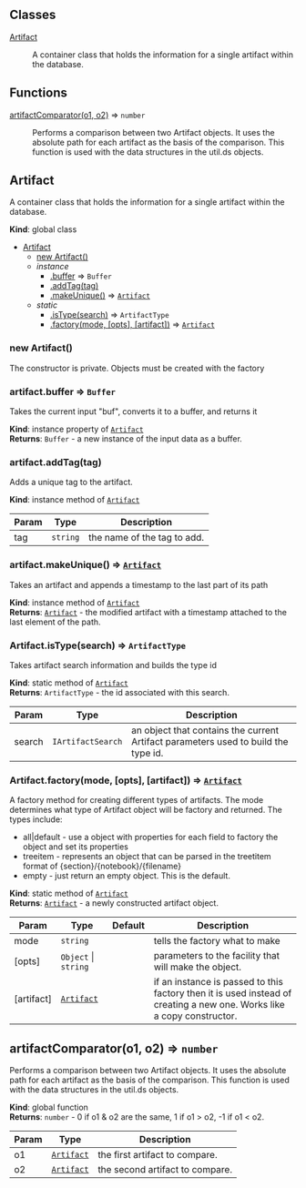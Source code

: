 ## Classes

<dl>
<dt><a href="#Artifact">Artifact</a></dt>
<dd><p>A container class that holds the information for a single artifact within
the database.</p>
</dd>
</dl>

## Functions

<dl>
<dt><a href="#artifactComparator">artifactComparator(o1, o2)</a> ⇒ <code>number</code></dt>
<dd><p>Performs a comparison between two Artifact objects.  It uses the absolute
path for each artifact as the basis of the comparison.  This function is
used with the data structures in the util.ds objects.</p>
</dd>
</dl>

<a name="Artifact"></a>

## Artifact
A container class that holds the information for a single artifact within
the database.

**Kind**: global class  

* [Artifact](#Artifact)
    * [new Artifact()](#new_Artifact_new)
    * _instance_
        * [.buffer](#Artifact+buffer) ⇒ <code>Buffer</code>
        * [.addTag(tag)](#Artifact+addTag)
        * [.makeUnique()](#Artifact+makeUnique) ⇒ <code>[Artifact](#Artifact)</code>
    * _static_
        * [.isType(search)](#Artifact.isType) ⇒ <code>ArtifactType</code>
        * [.factory(mode, [opts], [artifact])](#Artifact.factory) ⇒ <code>[Artifact](#Artifact)</code>

<a name="new_Artifact_new"></a>

### new Artifact()
The constructor is private.  Objects must be created with the factory

<a name="Artifact+buffer"></a>

### artifact.buffer ⇒ <code>Buffer</code>
Takes the current input "buf", converts it to a buffer, and returns it

**Kind**: instance property of <code>[Artifact](#Artifact)</code>  
**Returns**: <code>Buffer</code> - a new instance of the input data as a buffer.  
<a name="Artifact+addTag"></a>

### artifact.addTag(tag)
Adds a unique tag to the artifact.

**Kind**: instance method of <code>[Artifact](#Artifact)</code>  

| Param | Type | Description |
| --- | --- | --- |
| tag | <code>string</code> | the name of the tag to add. |

<a name="Artifact+makeUnique"></a>

### artifact.makeUnique() ⇒ <code>[Artifact](#Artifact)</code>
Takes an artifact and appends a timestamp to the last part of its path

**Kind**: instance method of <code>[Artifact](#Artifact)</code>  
**Returns**: <code>[Artifact](#Artifact)</code> - the modified artifact with a timestamp attached to
the last element of the path.  
<a name="Artifact.isType"></a>

### Artifact.isType(search) ⇒ <code>ArtifactType</code>
Takes artifact search information and builds the type id

**Kind**: static method of <code>[Artifact](#Artifact)</code>  
**Returns**: <code>ArtifactType</code> - the id associated with this search.  

| Param | Type | Description |
| --- | --- | --- |
| search | <code>IArtifactSearch</code> | an object that contains the current Artifact parameters used to build the type id. |

<a name="Artifact.factory"></a>

### Artifact.factory(mode, [opts], [artifact]) ⇒ <code>[Artifact](#Artifact)</code>
A factory method for creating different types of artifacts.  The mode
determines what type of Artifact object will be factory and returned.
The types include:

- all|default - use a object with properties for each field to factory the object
and set its properties
- treeitem - represents an object that can be parsed in the treetitem
format of {section}/{notebook}/{filename}
- empty - just return an empty object.  This is the default.

**Kind**: static method of <code>[Artifact](#Artifact)</code>  
**Returns**: <code>[Artifact](#Artifact)</code> - a newly constructed artifact object.  

| Param | Type | Default | Description |
| --- | --- | --- | --- |
| mode | <code>string</code> |  | tells the factory what to make |
| [opts] | <code>Object</code> &#124; <code>string</code> |  | parameters to the facility that will make the object. |
| [artifact] | <code>[Artifact](#Artifact)</code> | <code></code> | if an instance is passed to this factory then it is used instead of creating a new one.  Works like a copy constructor. |

<a name="artifactComparator"></a>

## artifactComparator(o1, o2) ⇒ <code>number</code>
Performs a comparison between two Artifact objects.  It uses the absolute
path for each artifact as the basis of the comparison.  This function is
used with the data structures in the util.ds objects.

**Kind**: global function  
**Returns**: <code>number</code> - 0 if o1 & o2 are the same, 1 if o1 > o2, -1 if o1 < o2.  

| Param | Type | Description |
| --- | --- | --- |
| o1 | <code>[Artifact](#Artifact)</code> | the first artifact to compare. |
| o2 | <code>[Artifact](#Artifact)</code> | the second artifact to compare. |

